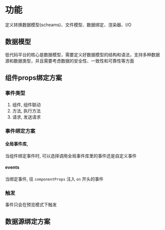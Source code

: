 # 功能

定义转换数据模型(scheams)、文件模型、数据绑定、渲染器、I/O

## 数据模型

低代码平台的核心是数据模型，需要定义好数据模型的结构和语法，支持多种数据源和数据类型，并且需要考虑数据的安全性、一致性和可靠性等方面


## 组件props绑定方案

### 事件类型
1. 组件, 组件联动
2. 方法, 执行方法
3. 请求, 发送请求

### 事件绑定方案
#### 全局事件库, 
当组件绑定事件时, 可以选择调用全局事件库里的事件还是自定义事件

#### events 
当绑定事件, 往 `componentProps` 注入 `on` 开头的事件

### 触发
事件只会在预览模式下触发

## 数据源绑定方案

### 